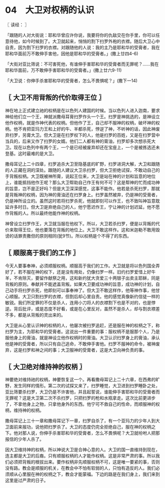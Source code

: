 # 04　大卫对权柄的认识



〖 读经： 〗

「跟随的人对大街说：耶和华曾应许你说，我要将你的仇敌交在你手里，你可以任意待他，如今时候到了。大卫就起来，悄悄的割下扫罗外袍的衣襟。随后大卫心中自责，因为割下扫罗的衣襟。对跟随他的人说：我的主乃是耶和华的受膏者，我在耶和华面前万不敢伸手害他，因他是耶和华的受膏者。」(撒上廿四4-6)

「大街对亚比筛说：不可害死他，有谁伸手害耶和华的受膏者而无罪呢？……我在耶和华面前，万不敢伸手害耶和华的受膏者。」(撒上廿六9-11)

「大卫说：你伸手杀害耶和华的受膏者，怎么不畏惧呢？」(撒下一14)



## 〖 大卫不用背叛的代价取得王位 〗

神在地上正式建立祂的权柄是在以色列人建国的时候。当以色列人进入迦南，要求神给他们立一个王，神就派撒母耳膏扫罗作头一个王。扫罗是神挑选的，是神设立他作权柄，就是作神代表的权柄。但他作了王，自己却不服神的权柄，破坏神的权柄。他不肯把亚玛力王和上好的牛、羊都杀死，悖逆了神，不听神的话，因此神废弃扫罗，另膏大卫。但大卫是在扫罗权下的人，他是扫罗的百姓，又是在扫罗营中当兵的，后来又作了扫罗的女婿。他们二人都有神的膏油，扫罗却多次想杀死大卫。现在以色列中有两个王，一个是已经被废弃却还在宝座上，一个是被拣选还未登基。这时最难的是大卫。

撒母耳记上二十四章，扫罗追杀大卫至隐基底的旷野，扫罗进洞大解，大卫和跟随的人正藏在洞的深处。跟随的人建议大卫杀扫罗，但大卫拒绝试探，不敢动自己的手背叛权柄。大卫既被神所膏，说起王位来，大卫是站在神的计划和旨意的地位上，谁能抵挡他作王呢？那么大卫帮助自己作王有何不可？这是帮神的忙而成功神的旨意，岂不是正好吗？但是大卫深深感觉，这事不能作。他若是杀死扫罗，那就是背叛神的权柄，因为神的膏油还在扫罗身上。扫罗虽然被弃，仍是神的受膏者，仍是神所设立的。虽然这时若将扫罗杀死，他就即刻可以作王，也不致叫神旨意耽延许多时日。但大卫是弃绝自己的人，他宁愿迟作王，宁让神的计划迟延，他不愿作背叛的人。所以最终他能作神的权柄。

神曾设立扫罗作王，大卫就当服在他权下。所以，大卫若杀扫罗，便是以背叛的代价来取得王位，他也要落在背叛的地位上。大卫不敢这样作。这和米迦勒不敢用毁谤的话罪责撒但的原则相同(犹9节)。所以权柄是个不得了的东西。



## 〖 顺服高于我们的工作 〗

今天人要事奉神，必须顺服权柄。顺服高于我们的工作。大卫就是将以色列国全弄好了，若不服在神的权下，还是没有用处，仍像扫罗一样。旧约扫罗爱惜上好牛羊，不肯除灭，要留作献祭之用，这和新约犹大贪爱三十两银子出卖主耶稣，同是背叛的原则。奉献并不能遮盖背叛。如果大卫要成功神的旨意，成功神的计划，自己动手将扫罗杀死，他即刻可以事奉神了。但大卫不敢这样作，他等神作事，他甘心顺服。大卫只割扫罗的衣襟，但割后却心里自责。他的感觉真像新约信徒一样的敏锐。我们所定罪的不仅是杀人，连用小刀将人的衣襟割下也是不对的，也是悖逆。背后批评，或是态度不好看，或是在心里反对，虽然不是杀人，却与割衣襟差不多，都是从背叛的灵出来的。

大卫是从心里认识神的权柄的人，他屡次被扫罗追赶，还是服在神的权柄之下，称扫罗为主，为耶和华的受膏者。这说出一件重要的事：服权柄不是服那个人，乃是服他身上的膏油，就是神设立他作权柄时的膏油。大卫认识扫罗身上的膏油，承认他是神的受膏者，所以只有自己逃命，不敢伸手害他。扫罗不服神的命令，被神废弃，这是扫罗和神之间的事；大卫服神的受膏者，这是大卫向神负责的事。



## 〖 大卫绝对维持神的权柄 〗

神要绝对维持祂的权柄，神要恢复这一个。再看撒母耳记上二十六章，在西弗的旷野，发生同样的情形。第二次的试探又来了，扫罗睡觉，大卫进到扫罗睡卧之处，亚比筛要杀扫罗，大卫仍是不许害他，并且起誓说，谁能伸手害耶和华的受膏者而无罪呢？这是大卫第二次不杀扫罗，只把扫罗的枪和水瓶拿走。这次比前更进步了，不拿他身上之物，只拿他身外的东西。他宁可不救自己的性命，而顺服神的权柄，维持神的权柄。

撒母耳记上三十一章和撒母耳记下一章，扫罗自杀了，有一个亚玛力的少年人到大卫面前来报功，说他把扫罗杀了。大卫的态度仍完全拒绝自己，服在神的权柄之下。他对那人说，你伸手杀害耶和华的受膏者，怎么不畏惧呢？大卫就吩咐人把那报信的少年人杀了。

因大卫维持神的权柄，所以神说大卫是合神心意的人。大卫的国一直维持到现在，连主都是大卫的后裔。只有顺服权柄的人才能作权柄。这是非常严肃的事。所以我们必须把背叛的根拔出来。要作权柄非先顺服权柄不可，这是唯一要紧的事，否则没有路。教会是顺服的机关，在教会中不怕有软弱的人，只怕有造反的人。我们必须顺从心里服在神的权柄之下，教会才能蒙福。下边的路是在我们身上，我们来到这里是过严肃的日子。


